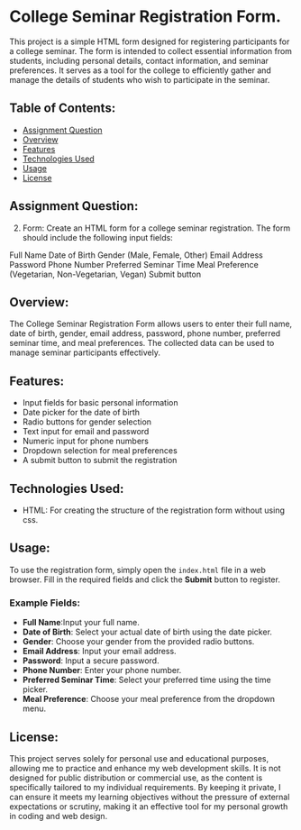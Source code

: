 # College Seminar Registration Form.

This project is a simple HTML form designed for registering participants for a college seminar. The form is intended to collect essential information from students, including personal details, contact information, and seminar preferences. It serves as a tool for the college to efficiently gather and manage the details of students who wish to participate in the seminar.

## Table of Contents:

- [Assignment Question](#assignment-question)
- [Overview](#overview)
- [Features](#features)
- [Technologies Used](#technologies-used)
- [Usage](#usage)
- [License](#license)

## Assignment Question:

2. Form:
Create an HTML form for a college seminar registration. The form should include the following input fields:

Full Name
Date of Birth
Gender (Male, Female, Other)
Email Address
Password
Phone Number
Preferred Seminar Time
Meal Preference (Vegetarian, Non-Vegetarian, Vegan)
Submit button

## Overview:

The College Seminar Registration Form allows users to enter their full name, date of birth, gender, email address, password, phone number, preferred seminar time, and meal preferences. The collected data can be used to manage seminar participants effectively.

## Features:

- Input fields for basic personal information
- Date picker for the date of birth
- Radio buttons for gender selection
- Text input for email and password
- Numeric input for phone numbers
- Dropdown selection for meal preferences
- A submit button to submit the registration

## Technologies Used:

- HTML: For creating the structure of the registration form without using css.

## Usage:

To use the registration form, simply open the `index.html` file in a web browser. Fill in the required fields and click the **Submit** button to register.

### Example Fields:

- **Full Name**:Input your full name.
- **Date of Birth**: Select your actual date of birth using the date picker.
- **Gender**: Choose your gender from the provided radio buttons.
- **Email Address**: Input your email address.
- **Password**: Input a secure password.
- **Phone Number**: Enter your phone number.
- **Preferred Seminar Time**: Select your preferred time using the time picker.
- **Meal Preference**: Choose your meal preference from the dropdown menu.

## License:

This project serves solely for personal use and educational purposes, allowing me to practice and enhance my web development skills. It is not designed for public distribution or commercial use, as the content is specifically tailored to my individual requirements. By keeping it private, I can ensure it meets my learning objectives without the pressure of external expectations or scrutiny, making it an effective tool for my personal growth in coding and web design.

